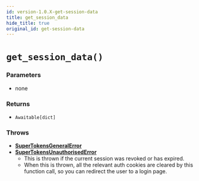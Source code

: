 ```yaml
---
id: version-1.0.X-get-session-data
title: get_session_data
hide_title: true
original_id: get-session-data
---
```


# `get_session_data()`

### Parameters
- none

### Returns
- `Awaitable[dict]`

### Throws
- **[SuperTokensGeneralError](../error-handling/general-error)**
- **[SuperTokensUnauthorisedError](../error-handling/unauthorised)**
    - This is thrown if the current session was revoked or has expired.
    - When this is thrown, all the relevant auth cookies are cleared by this function call, so you can redirect the user to a login page.